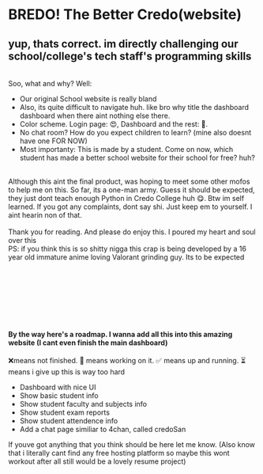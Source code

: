 <h1>BREDO! The Better Credo(website)</h1>
<h2>yup, thats correct. im directly challenging our school/college's tech staff's programming skills</h2>
<br>
Soo, what and why? Well:
<ul>
  <li>Our original School website is really bland</li>
  <li>Also, its quite difficult to navigate huh. like bro why title the dashboard dashboard when there aint nothing else there.</li>
  <li>Color scheme. Login page: 😍, Dashboard and the rest: 🥴.</li>
  <li>No chat room? How do you expect children to learn? (mine also doesnt have one FOR NOW)</li>
  <li>Most importanty: This is made by a student. Come on now, which student has made a better school website for their school for free? huh?</li>
</ul>
<br>
Although this aint the final product, was hoping to meet some other mofos to help me on this. So far, its a one-man army. Guess it should be expected, they just dont teach enough Python in Credo College huh 😋. Btw im self learned.
If you got any complaints, dont say shi. Just keep em to yourself. I aint hearin non of that.
<br>
<br>
Thank you for reading. And please do enjoy this. I poured my heart and soul over this
<br>
PS: if you think this is so shitty nigga this crap is being developed by a 16 year old immature anime loving Valorant grinding guy. Its to be expected
<br><br><br><br><br><br><br><br>
<h4>By the way here's a roadmap. I wanna add all this into this amazing website (I cant even finish the main dashboard)</h4>
<p>❌means not finished. 🚧 means working on it. ✅ means up and running. ⏳ means i give up this is way too hard</p>
<ul>
  <li>Dashboard with nice UI</li>
  <li>Show basic student info</li>
  <li>Show student faculty and subjects info</li>
  <li>Show student exam reports</li>
  <li>Show student attendence info</li>
  <li>Add a chat page similiar to 4chan, called credoSan</li>
</ul>
If youve got anything that you think should be here let me know.
(Also know that i literally cant find any free hosting platform so maybe this wont workout after all still would be a lovely resume project)
